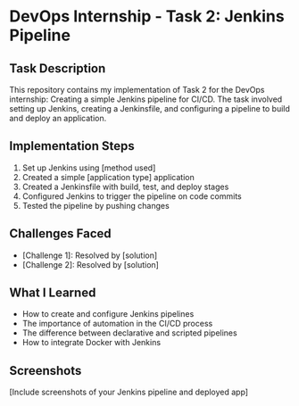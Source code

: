 # DevOps Internship - Task 2: Jenkins Pipeline

## Task Description
This repository contains my implementation of Task 2 for the DevOps internship: Creating a simple Jenkins pipeline for CI/CD. The task involved setting up Jenkins, creating a Jenkinsfile, and configuring a pipeline to build and deploy an application.

## Implementation Steps
1. Set up Jenkins using [method used]
2. Created a simple [application type] application
3. Created a Jenkinsfile with build, test, and deploy stages
4. Configured Jenkins to trigger the pipeline on code commits
5. Tested the pipeline by pushing changes

## Challenges Faced
- [Challenge 1]: Resolved by [solution]
- [Challenge 2]: Resolved by [solution]

## What I Learned
- How to create and configure Jenkins pipelines
- The importance of automation in the CI/CD process
- The difference between declarative and scripted pipelines
- How to integrate Docker with Jenkins

## Screenshots
[Include screenshots of your Jenkins pipeline and deployed app]